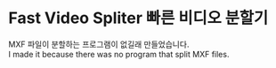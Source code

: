 # Fast Video Spliter 빠른 비디오 분할기
MXF 파일이 분할하는 프로그램이 없길래 만들었습니다.
<br>I made it because there was no program that split MXF files.